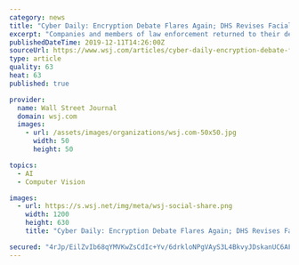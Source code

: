 ```yaml
---
category: news
title: "Cyber Daily: Encryption Debate Flares Again; DHS Revises Facial-Recognition Mandate"
excerpt: "Companies and members of law enforcement returned to their decades-old feud over encryption this week as Facebook pressed ahead with plans to encrypt messages on its various platforms."
publishedDateTime: 2019-12-11T14:26:00Z
sourceUrl: https://www.wsj.com/articles/cyber-daily-encryption-debate-flares-again-dhs-revises-facial-recognition-mandate-11576072196
type: article
quality: 63
heat: 63
published: true

provider:
  name: Wall Street Journal
  domain: wsj.com
  images:
    - url: /assets/images/organizations/wsj.com-50x50.jpg
      width: 50
      height: 50

topics:
  - AI
  - Computer Vision

images:
  - url: https://s.wsj.net/img/meta/wsj-social-share.png
    width: 1200
    height: 630
    title: "Cyber Daily: Encryption Debate Flares Again; DHS Revises Facial-Recognition Mandate"

secured: "4rJp/EilZvIb68qYMVKwZsCdIc+Yv/6drkloNPgVAyS3L4BkvyJDskanUC6AF9V7fJUbo7WKpytYMFw19IwbbpRBg5T4h9PyxMHqQLidMn+4Nv5Y7IApJKMmyOmYIf+MJxVs7B3p2zRfKYuJbSQ1G9GpgCjN41VO/tNDRFxVlT80hlX9GtpJA61lfTqS0lRWnwaHSktc1bbRKA1/noH6EKXnTyDxU4KecUkD8qp+ZM/FNL7/7unMrkt3g+6dZrR2iQQq+GQOpNzZbENY6S+Oyw==;+sEcmwsgi+4z6UFEO/ZVvQ=="
---
```



